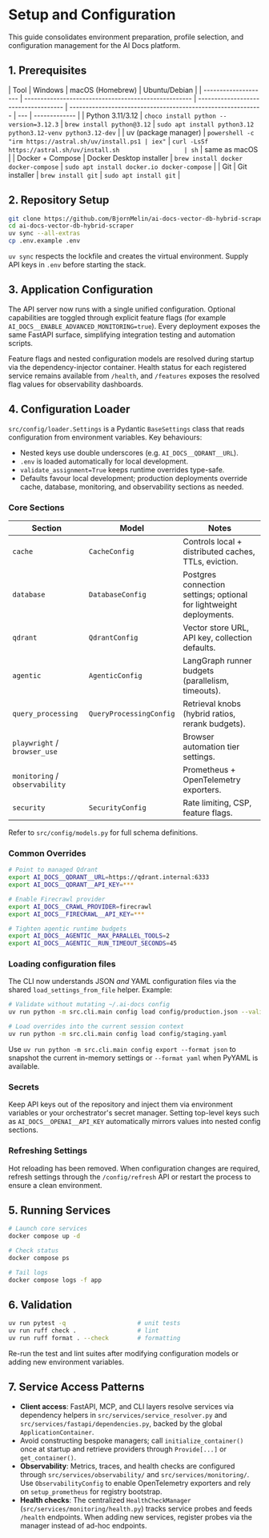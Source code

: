 # Setup and Configuration

This guide consolidates environment preparation, profile selection, and
configuration management for the AI Docs platform.

## 1. Prerequisites

| Tool                 | Windows                                              | macOS (Homebrew)                     | Ubuntu/Debian                                                |
| -------------------- | ---------------------------------------------------- | ------------------------------------ | ------------------------------------------------------------ | --- | ------------- |
| Python 3.11/3.12     | `choco install python --version=3.12.3`              | `brew install python@3.12`           | `sudo apt install python3.12 python3.12-venv python3.12-dev` |
| uv (package manager) | `powershell -c "irm https://astral.sh/uv/install.ps1 | iex"`                                | `curl -LsSf https://astral.sh/uv/install.sh                  | sh` | same as macOS |
| Docker + Compose     | Docker Desktop installer                             | `brew install docker docker-compose` | `sudo apt install docker.io docker-compose`                  |
| Git                  | Git installer                                        | `brew install git`                   | `sudo apt install git`                                       |

## 2. Repository Setup

```bash
git clone https://github.com/BjornMelin/ai-docs-vector-db-hybrid-scraper.git
cd ai-docs-vector-db-hybrid-scraper
uv sync --all-extras
cp .env.example .env
```

`uv sync` respects the lockfile and creates the virtual environment. Supply API
keys in `.env` before starting the stack.

## 3. Application Configuration

The API server now runs with a single unified configuration. Optional capabilities are toggled through explicit feature flags (for example `AI_DOCS__ENABLE_ADVANCED_MONITORING=true`). Every deployment exposes the same FastAPI surface, simplifying integration testing and automation scripts.

Feature flags and nested configuration models are resolved during startup via the dependency-injector container. Health status for each registered service remains available from `/health`, and `/features` exposes the resolved flag values for observability dashboards.

## 4. Configuration Loader

`src/config/loader.Settings` is a Pydantic `BaseSettings` class that reads
configuration from environment variables. Key behaviours:

- Nested keys use double underscores (e.g. `AI_DOCS__QDRANT__URL`).
- `.env` is loaded automatically for local development.
- `validate_assignment=True` keeps runtime overrides type-safe.
- Defaults favour local development; production deployments override cache, database, monitoring, and observability sections as needed.

### Core Sections

| Section                        | Model                   | Notes                                                |
| ------------------------------ | ----------------------- | ---------------------------------------------------- |
| `cache`                        | `CacheConfig`           | Controls local + distributed caches, TTLs, eviction. |
| `database`                     | `DatabaseConfig`        | Postgres connection settings; optional for lightweight deployments. |
| `qdrant`                       | `QdrantConfig`          | Vector store URL, API key, collection defaults.      |
| `agentic`                      | `AgenticConfig`         | LangGraph runner budgets (parallelism, timeouts).    |
| `query_processing`             | `QueryProcessingConfig` | Retrieval knobs (hybrid ratios, rerank budgets).     |
| `playwright` / `browser_use`   |                         | Browser automation tier settings.                    |
| `monitoring` / `observability` |                         | Prometheus + OpenTelemetry exporters.                |
| `security`                     | `SecurityConfig`        | Rate limiting, CSP, feature flags.                   |

Refer to `src/config/models.py` for full schema definitions.

### Common Overrides

```bash
# Point to managed Qdrant
export AI_DOCS__QDRANT__URL=https://qdrant.internal:6333
export AI_DOCS__QDRANT__API_KEY=***

# Enable Firecrawl provider
export AI_DOCS__CRAWL_PROVIDER=firecrawl
export AI_DOCS__FIRECRAWL__API_KEY=***

# Tighten agentic runtime budgets
export AI_DOCS__AGENTIC__MAX_PARALLEL_TOOLS=2
export AI_DOCS__AGENTIC__RUN_TIMEOUT_SECONDS=45
```

### Loading configuration files

The CLI now understands JSON _and_ YAML configuration files via the shared
`load_settings_from_file` helper. Example:

```bash
# Validate without mutating ~/.ai-docs config
uv run python -m src.cli.main config load config/production.json --validate-only

# Load overrides into the current session context
uv run python -m src.cli.main config load config/staging.yaml
```

Use `uv run python -m src.cli.main config export --format json` to snapshot the
current in-memory settings or `--format yaml` when PyYAML is available.

### Secrets

Keep API keys out of the repository and inject them via environment variables or
your orchestrator's secret manager. Setting top-level keys such as
`AI_DOCS__OPENAI__API_KEY` automatically mirrors values into nested config
sections.

### Refreshing Settings

Hot reloading has been removed. When configuration changes are required, refresh settings through the `/config/refresh` API or restart the process to ensure a clean environment.

## 5. Running Services

```bash
# Launch core services
docker compose up -d

# Check status
docker compose ps

# Tail logs
docker compose logs -f app
```

## 6. Validation

```bash
uv run pytest -q                    # unit tests
uv run ruff check .                 # lint
uv run ruff format . --check        # formatting
```

Re-run the test and lint suites after modifying configuration models or adding
new environment variables.

## 7. Service Access Patterns

- **Client access**: FastAPI, MCP, and CLI layers resolve services via dependency helpers in `src/services/service_resolver.py` and `src/services/fastapi/dependencies.py`, backed by the global `ApplicationContainer`.
- Avoid constructing bespoke managers; call `initialize_container()` once at startup and retrieve providers through `Provide[...]` or `get_container()`.
- **Observability**: Metrics, traces, and health checks are configured through `src/services/observability/` and `src/services/monitoring/`. Use `ObservabilityConfig` to enable OpenTelemetry exporters and rely on `setup_prometheus` for registry bootstrap.
- **Health checks**: The centralized `HealthCheckManager` (`src/services/monitoring/health.py`) tracks service probes and feeds `/health` endpoints. When adding new services, register probes via the manager instead of ad-hoc endpoints.
